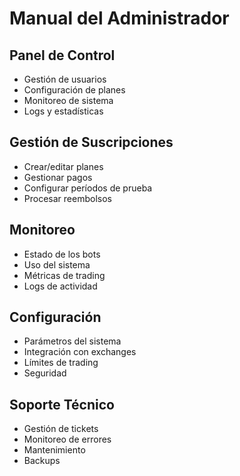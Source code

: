 
# Manual del Administrador

## Panel de Control
- Gestión de usuarios
- Configuración de planes
- Monitoreo de sistema
- Logs y estadísticas

## Gestión de Suscripciones
- Crear/editar planes
- Gestionar pagos
- Configurar períodos de prueba
- Procesar reembolsos

## Monitoreo
- Estado de los bots
- Uso del sistema
- Métricas de trading
- Logs de actividad

## Configuración
- Parámetros del sistema
- Integración con exchanges
- Límites de trading
- Seguridad

## Soporte Técnico
- Gestión de tickets
- Monitoreo de errores
- Mantenimiento
- Backups
